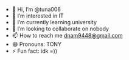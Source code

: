 - 👋 Hi, I’m @tuna006
- 👀 I’m interested in IT
- 🌱 I’m currently learning university
- 💞️ I’m looking to collaborate on nobody
- 📫 How to reach me dnam9448@gmail.com
- 😄 Pronouns: TONY
- ⚡ Fun fact: idk =))
<!---
tuna006/tuna006 is a ✨ special ✨ repository because its `README.md` (this file) appears on your GitHub profile.
You can click the Preview link to take a look at your changes.
--->
